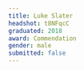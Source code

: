 ```yaml
---
title: Luke Slater
headshot: t8NFqcC
graduated: 2018
award: Commendation
gender: male
submitted: false
---
```

